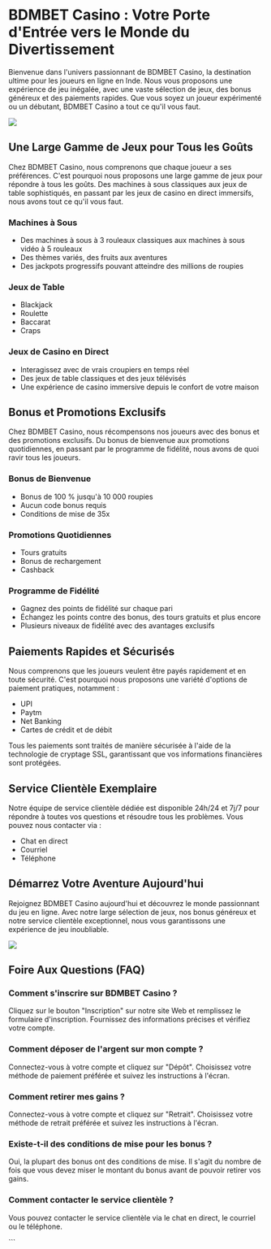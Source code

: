 # BDMBET Casino : Votre Porte d\'Entrée vers le Monde du Divertissement

Bienvenue dans l\'univers passionnant de BDMBET Casino, la destination
ultime pour les joueurs en ligne en Inde. Nous vous proposons une
expérience de jeu inégalée, avec une vaste sélection de jeux, des bonus
généreux et des paiements rapides. Que vous soyez un joueur expérimenté
ou un débutant, BDMBET Casino a tout ce qu\'il vous faut.

[![](https://i.imgur.com/JJwkDm3.png)](https://traff.sbs/frcas)

## Une Large Gamme de Jeux pour Tous les Goûts

Chez BDMBET Casino, nous comprenons que chaque joueur a ses préférences.
C\'est pourquoi nous proposons une large gamme de jeux pour répondre à
tous les goûts. Des machines à sous classiques aux jeux de table
sophistiqués, en passant par les jeux de casino en direct immersifs,
nous avons tout ce qu\'il vous faut.

### Machines à Sous

-   Des machines à sous à 3 rouleaux classiques aux machines à sous
    vidéo à 5 rouleaux
-   Des thèmes variés, des fruits aux aventures
-   Des jackpots progressifs pouvant atteindre des millions de roupies

### Jeux de Table

-   Blackjack
-   Roulette
-   Baccarat
-   Craps

### Jeux de Casino en Direct

-   Interagissez avec de vrais croupiers en temps réel
-   Des jeux de table classiques et des jeux télévisés
-   Une expérience de casino immersive depuis le confort de votre maison

## Bonus et Promotions Exclusifs

Chez BDMBET Casino, nous récompensons nos joueurs avec des bonus et des
promotions exclusifs. Du bonus de bienvenue aux promotions quotidiennes,
en passant par le programme de fidélité, nous avons de quoi ravir tous
les joueurs.

### Bonus de Bienvenue

-   Bonus de 100 % jusqu\'à 10 000 roupies
-   Aucun code bonus requis
-   Conditions de mise de 35x

### Promotions Quotidiennes

-   Tours gratuits
-   Bonus de rechargement
-   Cashback

### Programme de Fidélité

-   Gagnez des points de fidélité sur chaque pari
-   Échangez les points contre des bonus, des tours gratuits et plus
    encore
-   Plusieurs niveaux de fidélité avec des avantages exclusifs

## Paiements Rapides et Sécurisés

Nous comprenons que les joueurs veulent être payés rapidement et en
toute sécurité. C\'est pourquoi nous proposons une variété d\'options de
paiement pratiques, notamment :

-   UPI
-   Paytm
-   Net Banking
-   Cartes de crédit et de débit

Tous les paiements sont traités de manière sécurisée à l\'aide de la
technologie de cryptage SSL, garantissant que vos informations
financières sont protégées.

## Service Clientèle Exemplaire

Notre équipe de service clientèle dédiée est disponible 24h/24 et 7j/7
pour répondre à toutes vos questions et résoudre tous les problèmes.
Vous pouvez nous contacter via :

-   Chat en direct
-   Courriel
-   Téléphone

## Démarrez Votre Aventure Aujourd\'hui

Rejoignez BDMBET Casino aujourd\'hui et découvrez le monde passionnant
du jeu en ligne. Avec notre large sélection de jeux, nos bonus généreux
et notre service clientèle exceptionnel, nous vous garantissons une
expérience de jeu inoubliable.

[![](\%22https://i.imgur.com/JJwkDm3.png\%22)](\%22https://traff.sbs/frcas\%22)

## Foire Aux Questions (FAQ)

### Comment s\'inscrire sur BDMBET Casino ?

Cliquez sur le bouton "Inscription" sur notre site Web et
remplissez le formulaire d\'inscription. Fournissez des informations
précises et vérifiez votre compte.

### Comment déposer de l\'argent sur mon compte ?

Connectez-vous à votre compte et cliquez sur "Dépôt". Choisissez
votre méthode de paiement préférée et suivez les instructions à
l\'écran.

### Comment retirer mes gains ?

Connectez-vous à votre compte et cliquez sur "Retrait". Choisissez
votre méthode de retrait préférée et suivez les instructions à l\'écran.

### Existe-t-il des conditions de mise pour les bonus ?

Oui, la plupart des bonus ont des conditions de mise. Il s\'agit du
nombre de fois que vous devez miser le montant du bonus avant de pouvoir
retirer vos gains.

### Comment contacter le service clientèle ?

Vous pouvez contacter le service clientèle via le chat en direct, le
courriel ou le téléphone.

\`\`\`

